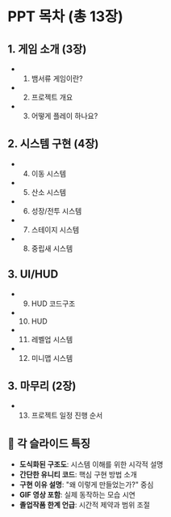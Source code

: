 # PPT 목차 (총 13장)

## 1. 게임 소개 (3장)
- 01. 뱀서류 게임이란?
- 02. 프로젝트 개요  
- 03. 어떻게 플레이 하나요?

## 2. 시스템 구현 (4장)
- 04. 이동 시스템
- 05. 산소 시스템
- 06. 성장/전투 시스템
- 07. 스테이지 시스템
- 08. 중립새 시스템

## 3. UI/HUD 
- 09. HUD 코드구조
- 10. HUD
- 11. 레벨업 시스템
- 12. 미니맵 시스템

## 3. 마무리 (2장)
- 13. 프로젝트 일정 진행 순서

## 📝 각 슬라이드 특징
- **도식화된 구조도**: 시스템 이해를 위한 시각적 설명
- **간단한 유니티 코드**: 핵심 구현 방법 소개
- **구현 이유 설명**: "왜 이렇게 만들었는가?" 중심
- **GIF 영상 포함**: 실제 동작하는 모습 시연
- **졸업작품 한계 언급**: 시간적 제약과 범위 조절
